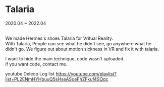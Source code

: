 # Talaria<br>
2020.04 ~ 2022.04
<br><br>

We made Hermes's shoes Talaria for Vritual Reality.<br>
With Talaria, People can see what he didn't see, go anywhere what he didn't go.
We figure out about motion sickness in VR and fix it with talaria.


I want to hide the main technique, code wasn't uploaded.<br>
if you want code, contact me.

youtube Deleop Log list
https://youtube.com/playlist?list=PL2ENmHYHbuuQ5sHseASoeFhZFkuf4SQqc





